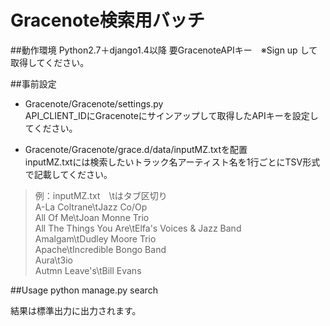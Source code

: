 # Gracenote検索用バッチ
##動作環境
Python2.7＋django1.4以降
要GracenoteAPIキー　※Sign up して取得してください。

##事前設定
* Gracenote/Gracenote/settings.py  
API_CLIENT_IDにGracenoteにサインアップして取得したAPIキーを設定してください。

* Gracenote/Gracenote/grace.d/data/inputMZ.txtを配置  
inputMZ.txtには検索したいトラック名アーティスト名を1行ごとにTSV形式で記載してください。  

>例：inputMZ.txt　\tはタブ区切り  
>A-La Coltrane\tJazz Co/Op  
>All Of Me\tJoan Monne Trio  
>All The Things You Are\tElfa's Voices & Jazz Band  
>Amalgam\tDudley Moore Trio  
>Apache\tIncredible Bongo Band  
>Aura\t3io  
>Autmn Leave's\tBill Evans   

##Usage
python manage.py search

結果は標準出力に出力されます。
 
